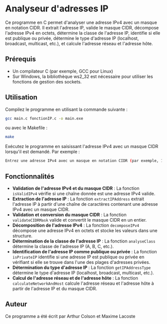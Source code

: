 # Analyseur d'adresses IP

Ce programme en C permet d'analyser une adresse IPv4 avec un masque en notation CIDR. Il extrait l'adresse IP, valide le masque CIDR, décompose l'adresse IPv4 en octets, détermine la classe de l'adresse IP, identifie si elle est publique ou privée, détermine le type d'adresse IP (localhost, broadcast, multicast, etc.), et calcule l'adresse réseau et l'adresse hôte.

## Prérequis

- Un compilateur C (par exemple, GCC pour Linux)
- Sur Windows, la bibliothèque ws2_32 est nécessaire pour utiliser les fonctions de gestion des sockets.

## Utilisation

Compilez le programme en utilisant la commande suivante :

 ```sh
gcc main.c fonctionIP.c -o main.exe
 ```


ou avec le Makefile :

 ```sh
make
 ```


Exécutez le programme en saisissant l'adresse IPv4 avec un masque CIDR lorsqu'il est demandé. Par exemple :

 ```sh
Entrez une adresse IPv4 avec un masque en notation CIDR (par exemple, 192.168.1.1/24): 192.168.1.1/24
 ```


## Fonctionnalités

- **Validation de l'adresse IPv4 et du masque CIDR** : La fonction `isValidIPv4` vérifie si une chaîne donnée est une adresse IPv4 valide.
- **Extraction de l'adresse IP** : La fonction `extractIPAddress` extrait l'adresse IP à partir d'une chaîne de caractères contenant une adresse IPv4 avec un masque CIDR.
- **Validation et conversion du masque CIDR** : La fonction `validateCIDRMask` valide et convertit le masque CIDR en un entier.
- **Décomposition de l'adresse IPv4** : La fonction `decomposeIPv4` décompose une adresse IPv4 en octets et stocke les valeurs dans une structure.
- **Détermination de la classe de l'adresse IP** : La fonction `analyseClass` détermine la classe de l'adresse IP (A, B, C, etc.).
- **Identification de l'adresse IP comme publique ou privée** : La fonction `isPrivateIP` identifie si une adresse IP est publique ou privée en vérifiant si elle se trouve dans l'une des plages d'adresses privées.
- **Détermination du type d'adresse IP** : La fonction `getIPAddressType` détermine le type d'adresse IP (localhost, broadcast, multicast, etc.).
- **Calcul de l'adresse réseau et de l'adresse hôte** : La fonction `calculateNetworkAndHost` calcule l'adresse réseau et l'adresse hôte à partir de l'adresse IP et du masque CIDR.

## Auteur

Ce programme a été écrit par Arthur Colson et Maxime Lacoste
